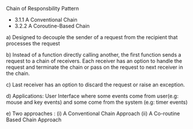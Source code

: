 Chain of Responsbility Pattern
  * 3.1.1 A Conventional Chain
  * 3.2.2 A Coroutine-Based Chain
  
  a) Designed to decouple the sender of a request from the recipient that processes the request
  
  b) Instead of a function directly calling another, the first function sends a request to a chain of receivers. Each receiver has an option to handle the request and terminate the chain or pass on the request to next receiver in the chain.
  
  c) Last receiver has an option to discard the request or raise an exception.
  
  d) Applications: User Interface where some events come from user(e.g: mouse and key events) and some come from the system (e.g: timer events)
  
  e) Two approaches :
      (i) A Conventional Chain Approach
      (ii) A Co-routine Based Chain Approach
